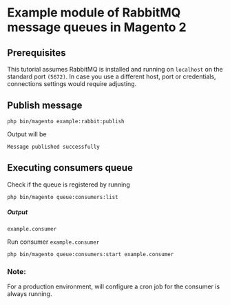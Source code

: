 # Example module of RabbitMQ message queues in Magento 2

## Prerequisites
This tutorial assumes RabbitMQ is installed and running on ```localhost``` on the standard port ```(5672)```. In case you use a different host, port or credentials, connections settings would require adjusting.

## Publish message

```
php bin/magento example:rabbit:publish
```
Output will be

```
Message published successfully
```

## Executing consumers queue

Check if the queue is registered by running

```
php bin/magento queue:consumers:list
```
##### Output

```
example.consumer
```
Run consumer ```example.consumer```

```
php bin/magento queue:consumers:start example.consumer
```

### Note:
For a production environment, will configure a cron job for the consumer is always running.